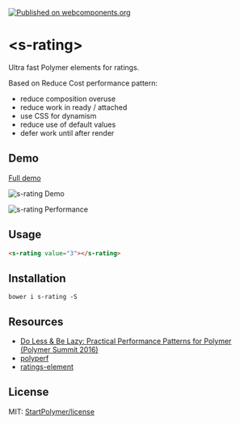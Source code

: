 [![Published on webcomponents.org][webcomponents-image]][webcomponents-url]

# \<s-rating\>

Ultra fast Polymer elements for ratings.

Based on Reduce Cost performance pattern:

- reduce composition overuse
- reduce work in ready / attached
- use CSS for dynamism
- reduce use of default values
- defer work until after render

## Demo

[Full demo][webcomponents-demo]

![s-rating Demo](https://cdn.rawgit.com/StartPolymer/media/master/s-rating/s-rating-demo.png)

![s-rating Performance](https://cdn.rawgit.com/StartPolymer/media/master/s-rating/s-rating-performance.png)

## Usage

<!--
```
<custom-element-demo>
  <template>
    <script src="../webcomponentsjs/webcomponents-lite.js"></script>
    <link rel="import" href="s-rating.html">
    <next-code-block></next-code-block>
  </template>
</custom-element-demo>
```
-->
```html
<s-rating value="3"></s-rating>
```

## Installation

`bower i s-rating -S`

## Resources

- [Do Less & Be Lazy: Practical Performance Patterns for Polymer (Polymer Summit 2016)](https://youtu.be/hHC9EOJzrQk?t=16m10s)
- [polyperf](https://github.com/PolymerLabs/polyperf)
- [ratings-element](https://github.com/PolymerLabs/polyperf/tree/ratings-element/elements/ratings-element)

## License

MIT: [StartPolymer/license](https://github.com/StartPolymer/license)


[webcomponents-image]: https://img.shields.io/badge/webcomponents.org-published-blue.svg
[webcomponents-url]: https://beta.webcomponents.org/element/StartPolymer/s-rating
[webcomponents-demo]: https://beta.webcomponents.org/element/StartPolymer/s-rating/demo/demo/index.html

